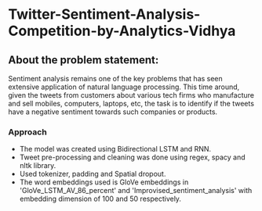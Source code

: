 # Twitter-Sentiment-Analysis-Competition-by-Analytics-Vidhya
## About the problem statement:
Sentiment analysis remains one of the key problems that has seen extensive application of natural language processing. This time around, given the tweets from customers about various tech firms who manufacture and sell mobiles, computers, laptops, etc, the task is to identify if the tweets have a negative sentiment towards such companies or products.
### Approach

- The model was created using Bidirectional LSTM and RNN.
- Tweet pre-processing and cleaning was done using regex, spacy and nltk library.
- Used tokenizer, padding and Spatial dropout.
- The word embeddings used is GloVe embeddings in 'GloVe_LSTM_AV_86_percent' and 'Improvised_sentiment_analysis' with embedding dimension of 100 and 50 respectively.

